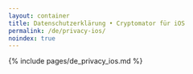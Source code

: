 ```yaml
---
layout: container
title: Datenschutzerklärung • Cryptomator für iOS
permalink: /de/privacy-ios/
noindex: true
---
```

{% include pages/de_privacy_ios.md %}
